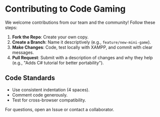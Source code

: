 # Contributing to Code Gaming

We welcome contributions from our team and the community! Follow these steps:

1. **Fork the Repo**: Create your own copy.
2. **Create a Branch**: Name it descriptively (e.g., `feature/new-mini-game`).
3. **Make Changes**: Code, test locally with XAMPP, and commit with clear messages.
4. **Pull Request**: Submit with a description of changes and why they help (e.g., "Adds C# tutorial for better portability").

## Code Standards
- Use consistent indentation (4 spaces).
- Comment code generously.
- Test for cross-browser compatibility.

For questions, open an Issue or contact a collaborator.
